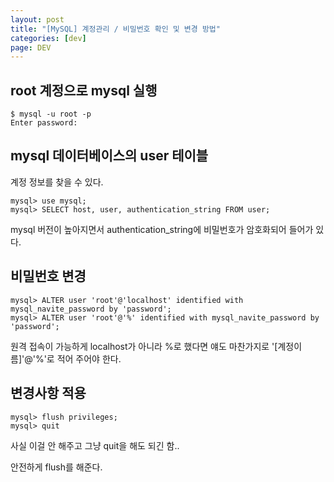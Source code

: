 ```yaml
---
layout: post
title: "[MySQL] 계정관리 / 비밀번호 확인 및 변경 방법"
categories: [dev]
page: DEV
---
```


## root 계정으로 mysql 실행

```
$ mysql -u root -p
Enter password:
```

## mysql 데이터베이스의 user 테이블

계정 정보를 찾을 수 있다.

```
mysql> use mysql;
mysql> SELECT host, user, authentication_string FROM user;
```

mysql 버전이 높아지면서 authentication_string에 비밀번호가 암호화되어 들어가 있다.

## 비밀번호 변경

```
mysql> ALTER user 'root'@'localhost' identified with mysql_navite_password by 'password';
mysql> ALTER user 'root'@'%' identified with mysql_navite_password by 'password';
```

원격 접속이 가능하게 localhost가 아니라 %로 했다면 얘도 마찬가지로 '[계정이름]'@'%'로 적어 주어야 한다.

## 변경사항 적용

```
mysql> flush privileges;
mysql> quit
```

사실 이걸 안 해주고 그냥 quit을 해도 되긴 함..

안전하게 flush를 해준다.